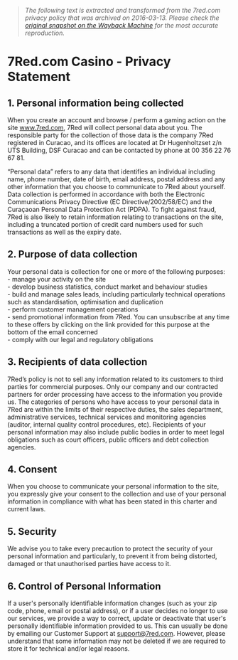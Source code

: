 > *The following text is extracted and transformed from the 7red.com privacy policy that was archived on 2016-03-13. Please check the [original snapshot on the Wayback Machine](https://web.archive.org/web/20160313151639id_/https%3A//www.7red.com/privacy) for the most accurate reproduction.*

# 7Red.com Casino - Privacy Statement

## 1\. Personal information being collected

When you create an account and browse / perform a gaming action on the site www.7red.com, 7Red will collect personal data about you. The responsible party for the collection of those data is the company 7Red registered in Curacao, and its offices are located at Dr Hugenholtzset z/n UTS Building, DSF Curacao and can be contacted by phone at 00 356 22 76 67 81.

“Personal data” refers to any data that identifies an individual including name, phone number, date of birth, email address, postal address and any other information that you choose to communicate to 7Red about yourself. Data collection is performed in accordance with both the Electronic Communications Privacy Directive (EC Directive/2002/58/EC) and the Curaçaoan Personal Data Protection Act (PDPA). To fight against fraud, 7Red is also likely to retain information relating to transactions on the site, including a truncated portion of credit card numbers used for such transactions as well as the expiry date.

## 2\. Purpose of data collection

Your personal data is collection for one or more of the following purposes:   
\- manage your activity on the site   
\- develop business statistics, conduct market and behaviour studies   
\- build and manage sales leads, including particularly technical operations such as standardisation, optimisation and duplication   
\- perform customer management operations   
\- send promotional information from 7Red. You can unsubscribe at any time to these offers by clicking on the link provided for this purpose at the bottom of the email concerned   
\- comply with our legal and regulatory obligations

## 3\. Recipients of data collection

7Red’s policy is not to sell any information related to its customers to third parties for commercial purposes. Only our company and our contracted partners for order processing have access to the information you provide us. The categories of persons who have access to your personal data in 7Red are within the limits of their respective duties, the sales department, administrative services, technical services and monitoring agencies (auditor, internal quality control procedures, etc). Recipients of your personal information may also include public bodies in order to meet legal obligations such as court officers, public officers and debt collection agencies.

## 4\. Consent

When you choose to communicate your personal information to the site, you expressly give your consent to the collection and use of your personal information in compliance with what has been stated in this charter and current laws.

## 5\. Security

We advise you to take every precaution to protect the security of your personal information and particularly, to prevent it from being distorted, damaged or that unauthorised parties have access to it.

## 6\. Control of Personal Information

If a user's personally identifiable information changes (such as your zip code, phone, email or postal address), or if a user decides no longer to use our services, we provide a way to correct, update or deactivate that user's personally identifiable information provided to us. This can usually be done by emailing our Customer Support at support@7red.com. However, please understand that some information may not be deleted if we are required to store it for technical and/or legal reasons.
